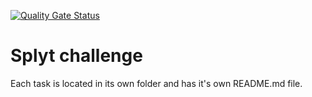 [![Quality Gate Status](https://sonarcloud.io/api/project_badges/measure?project=ksharlandjiev_Splyt-challange&metric=alert_status)](https://sonarcloud.io/dashboard?id=ksharlandjiev_Splyt-challange)

Splyt challenge
========

Each task is located in its own folder and has it's own README.md file.
